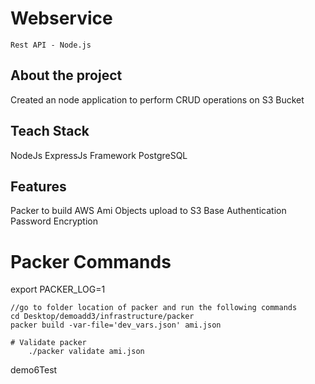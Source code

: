 # Webservice
``Rest API - Node.js``

## About the project
Created an node application to perform CRUD operations on S3 Bucket  

## Teach Stack
NodeJs
ExpressJs Framework
PostgreSQL

## Features
Packer to build AWS Ami
Objects upload to S3
Base Authentication
Password Encryption

# Packer Commands

export PACKER_LOG=1

```
//go to folder location of packer and run the following commands
cd Desktop/demoadd3/infrastructure/packer 
packer build -var-file='dev_vars.json' ami.json

# Validate packer
    ./packer validate ami.json

```
demo6Test
